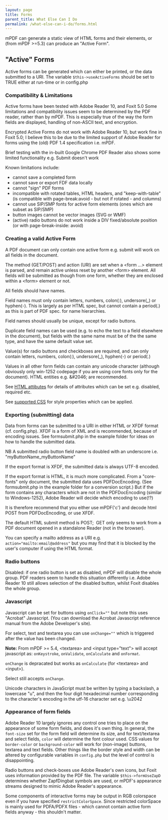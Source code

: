 ```yaml
---
layout: page
title: Forms
parent_title: What Else Can I Do
permalink: /what-else-can-i-do/forms.html
---
```


<div id="bpmbook" class="bpmbook" style="direction:ltr;">
<div class="topic_user_field">
<div id="U0">
<p>mPDF can generate a static view of HTML forms and their elements, or (from mPDF &gt;=5.3) can produce an "Active Form".</p>
<h2>"Active" Forms</h2>
<p>Active forms can be generated which can either be printed, or the data submitted to a URI. The variable <code>$this-&gt;useActiveForms</code> should be set to <span class="smallblock">TRUE</span> either at run-time or in <span class="filename">config.php</span></p>
<h3>Compatibility &amp; Limitations</h3>
<p>Active forms have been tested with Adobe Reader 10, and Foxit 5.0 Some limitations and compatibility issues seem to be determined by the PDF reader, rather than by mPDF. This is especially true of the way the form fields are displayed, handling of non-ASCII text, and encryption.</p>
<p>Encrypted Active Forms do not work with Adobe Reader 10, but work fine in Foxit 5.0; I believe this to be due to the limited support of Adobe Reader for forms using the (old) PDF 1.4 specification i.e. mPDF.</p>
<p>Brief testing with the in-built Google Chrome PDF Reader also shows some limited functionality e.g. Submit doesn't work</p>
<p>Known limitations include:</p>
<ul>
<li>cannot save a completed form</li>
<li>cannot save or export FDF data locally</li>
<li>cannot "sign" PDF forms</li>
<li>incompatible with rotated tables, HTML headers, and "keep-with-table" (is compatible with page-break:avoid - but not if rotated - and columns)</li>
<li>cannot use SIP/SMP fonts for active form elements (ones which are subset as SIP/SMP)</li>
<li>button images cannot be vector images (SVG or WMF)</li>
<li>(active) radio buttons do not work inside a DIV fixed/absolute position (or with page-break-inside: avoid)</li>
</ul>
<h3>Creating a valid Active Form</h3>
<p>A PDF document can only contain one active form e.g. submit will work on all fields in the document.</p>
<p>The method (GET/POST) and action (URI) are set when a &lt;form ...&gt; element is parsed, and remain active unless reset by another &lt;form&gt; element. All fields will be submitted as though from one form, whether they are enclosed within a &lt;form&gt; element or not.</p>
<p>All fields should have names.</p>
<p>Field names must only contain letters, numbers, colon(:), undersore(_) or hyphen(-). This is largely as per HTML spec, but cannot contain a period(.) as this is part of PDF spec. for name hierarchies.</p>
<p>Field names should usually be unique, except for radio buttons.</p>
<p>Duplicate field names can be used (e.g. to echo the text to a field elsewhere in the document), but fields with the same name must be of the the same type, and have the same default value set.</p>
<p>Value(s) for radio buttons and checkboxes are required, and can only contain letters, numbers, colon(:), undersore(_), hyphen(-) or period(.)</p>
<p>Values in all other form fields can contain any unicode character (although obviously only win-1252 codepage if you are using core fonts only for the document). HTML entities e.g. &amp;#2046; are recommended.</p>
<p>See <a href="/html-support/html-attributes.html">HTML attibutes</a> for details of attributes which can be set e.g. disabled, required etc.</p>
<p>See <a href="/css-stylesheets/supported-css.html">supported CSS</a> for style properties which can be applied.</p>
<h3>Exporting (submitting) data</h3>
<p>Data from forms can be submitted to a URI in either HTML or XFDF format (cf. <span class="filename">config.php</span>). XFDF is a form of XML and is recommended, because of encoding issues. See <span class="filename">formsubmit.php</span> in the example folder for ideas on how to handle the submitted data.</p>
<p>NB A submitted radio button field name is doubled with an underscore i.e. "myButtonName_myButtonName"</p>
<p>If the export format is XFDF, the submitted data is always UTF-8 encoded.</p>
<p>If the export format is HTML, it is much more complicated. From a "core-fonts" only document, the submitted data uses PDFDocEncoding. (See <span class="filename">formsubmit.php</span> in the example folder for a conversion script.) But if the form contains any characters which are not in the PDFDocEncoding (similar to Windows-1252), Adobe Reader will decide which encoding to use(!?)</p>
<p>It is therefore recommend that you either use mPDF('c') and decode html POST from PDFDocEncoding, or use XFDF.</p>
<p>The default HTML submit method is POST;&nbsp; GET only seems to work from a PDF document opened in a standalone Reader (not in the browser).</p>
<p>You can specify a mailto address as a URI e.g. <code>action="mailto:email@address"</code> but you may find that it is blocked by the user's computer if using the HTML format.</p>
<h3>Radio buttons</h3>
<p>Disabled: if one radio button is set as disabled, mPDF will disable the whole group. PDF readers seem to handle this situation differently i.e. Adobe Reader 10 still allows selection of the disabled button, whilst Foxit disables the whole group.</p>
<h3>Javascript</h3>
<p>Javascript can be set for buttons using <code>onClick=""</code> but note this uses "Acrobat" Javascript. (You can download the Acrobat Javascript reference manual from the Adobe Developer's site).</p>
<p>For select, text and textarea you can use <code>onChange=""</code> which is triggered after the value has been changed.</p>

<div class="alert alert-info" role="alert"><b>Note:</b> From mPDF &gt;= 5.4, &lt;textarea&gt; and &lt;input type="text"&gt; will accept javascript as: <code>onKeystroke</code>, <code>onValidate</code>, <code>onCalculate</code> and <code>onFormat</code>.

<code>onChange</code> is depracated but works as <code>onCalculate</code> (for &lt;textarea&gt; and &lt;input&gt;).

Select still accepts <code>onChange</code>.</div>
<p>Unicode characters in JavaScript must be written by typing a backslash, a lowercase "u", and then the four digit hexadecimal number corresponding to the character's encoding in the utf-16 character set e.g. \u2042</p>
<h3>Appearance of form fields</h3>
<p>Adobe Reader 10 largely ignores any control one tries to place on the appearance of some form fields, and does it's own thing. In general, the <code>font-size</code> set for the form field will determine its size, and for text/textarea and select fields, <code>color</code> will determine the font colour used. CSS values for <code>border-color</code> or <code>background-color</code> will work for (non-image) buttons, textarea and text fields. Other things like the border style and width can be altered by configurable variables in <span class="filename"><code>config.php</code></span> but the level of control is disappointing.</p>
<p>Radio buttons and check-boxes use Adobe Reader's own icons, but Foxit uses information provided by the PDF file. The variable <code>$this-&gt;formUseZapD</code> determines whether ZapfDingbat symbols are used, or mPDF's appearance streams designed to mimic Adobe Reader's appearance.</p>
<p>Some components of interactive forms may be output in RGB colorspace even if you have specified <code>restrictColorSpace</code>. Since restricted colorSpace is mainly used for PDFA/PDFX files - which cannot contain active form fields anyway - this shouldn't matter.</p>
</div>
</div>

